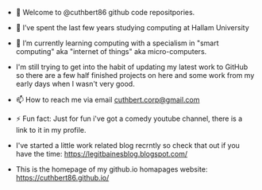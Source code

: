 - 👋 Welcome to @cuthbert86 github code repositpories.  
- 👀 I’ve spent the last few years studying computing at Hallam University
- 🌱 I’m currently learning computing with a specialism in "smart computing" aka "internet of things" aka micro-computers.
-   I'm still trying to get into the habit of updating my latest work to GitHub so there are a few half finished projects on here and some work from my early days when I wasn't very good.

- 📫 How to reach me via email cuthbert.corp@gmail.com

- ⚡ Fun fact: Just for fun i've got a comedy youtube channel, there is a link to it in my profile.

- I've started a little work related blog recrntly so check that out if you have the time: https://legitbainesblog.blogspot.com/

- This is the homepage of my github.io homapages website:  https://cuthbert86.github.io/

